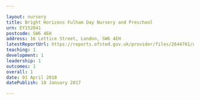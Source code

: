 ```yaml
---

layout: nursery
title: Bright Horizons Fulham Day Nursery and Preschool
urn: EY152041
postcode: SW6 4EH
address: 16 Lettice Street, London, SW6 4EH
latestReportUrl: https://reports.ofsted.gov.uk/provider/files/2644761/urn/EY152041.pdf
teaching: 1
development: 1
leadership: 1
outcomes: 1
overall: 1
date: 01 April 2018 
datePublish: 18 January 2017

---
```


